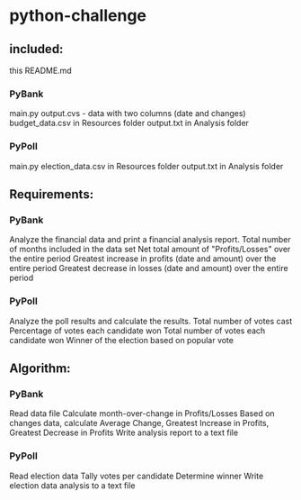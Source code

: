 # python-challenge
 
## included:
this README.md

### PyBank
main.py
output.cvs - data with two columns (date and changes)
budget_data.csv in Resources folder
output.txt in Analysis folder

### PyPoll
main.py
election_data.csv in Resources folder
output.txt in Analysis folder

## Requirements:

### PyBank
Analyze the financial data and print a financial analysis report.
Total number of months included in the data set
Net total amount of "Profits/Losses" over the entire period
Greatest increase in profits (date and amount) over the entire period
Greatest decrease in losses (date and amount) over the entire period

### PyPoll
Analyze the poll results and calculate the results.
Total number of votes cast
Percentage of votes each candidate won
Total number of votes each candidate won
Winner of the election based on popular vote

## Algorithm:
### PyBank
Read data file
Calculate month-over-change in Profits/Losses
Based on changes data, calculate Average Change, Greatest Increase in Profits, Greatest Decrease in Profits
Write analysis report to a text file
### PyPoll
Read election data
Tally votes per candidate
Determine winner
Write election data analysis to a text file
